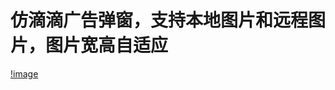 # 仿滴滴广告弹窗，支持本地图片和远程图片，图片宽高自适应
[!image](https://github.com/sunxiaodong1991/Advertising/blob/master/advtising.gif)
